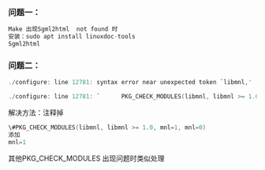 ### 问题一：

```c
Make 出现Sgml2html  not found 时
安装：sudo apt install linuxdoc-tools
Sgml2html 
```

### 问题二：

```c
./configure: line 12781: syntax error near unexpected token `libmnl,'

./configure: line 12781: `      PKG_CHECK_MODULES(libmnl, libmnl >= 1.0, mnl=1, mnl=0)'
```

解决方法：注释掉

```c
\#PKG_CHECK_MODULES(libmnl, libmnl >= 1.0, mnl=1, mnl=0)
添加
mnl=1
```

其他PKG_CHECK_MODULES 出现问题时类似处理